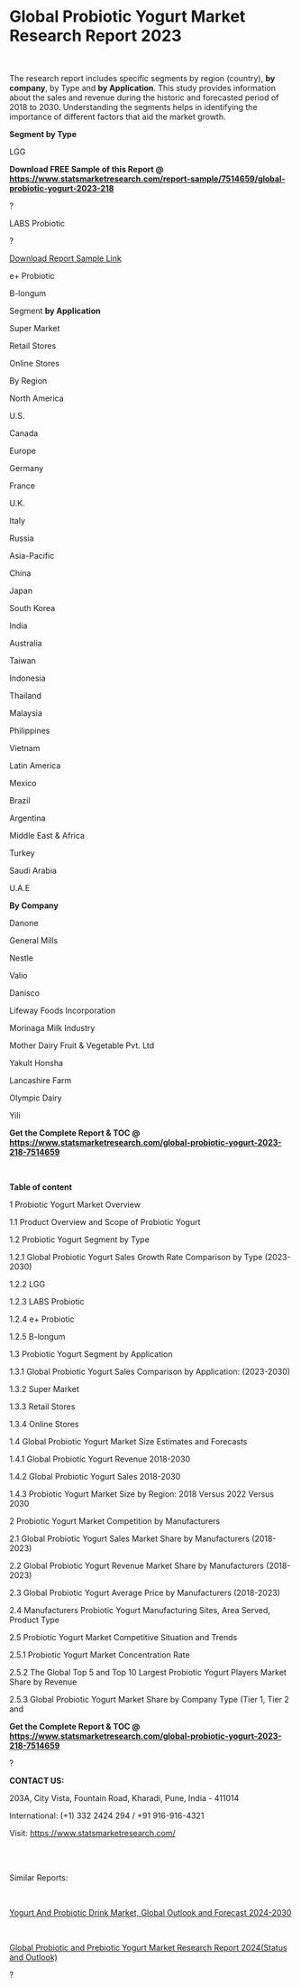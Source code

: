 <h1>Global Probiotic Yogurt Market Research Report 2023</h1><br/><p>The research report includes specific segments by region (country), <strong>by company</strong>, by Type and <strong>by Application</strong>. This study provides information about the sales and revenue during the historic and forecasted period of 2018 to 2030. Understanding the segments helps in identifying the importance of different factors that aid the market growth.</p>
 
 
 
 <p><strong>Segment by Type</strong></p>
 
 
 
 <p>LGG</p>
 
 
 
 <div><b>Download FREE Sample of this Report @ <a href="https://www.statsmarketresearch.com/download-free-sample/7514659/global-probiotic-yogurt-2023-218">https://www.statsmarketresearch.com/report-sample/7514659/global-probiotic-yogurt-2023-218</a></b></div>
 
 
 
 <p>? </p>
 
 
 
 <p>LABS Probiotic</p>
 
 
 
 <p>? </p>
 
 
 
 <p><a href="https://www.statsmarketresearch.com/download-free-sample/7514659/global-probiotic-yogurt-2023-218">Download Report Sample Link</a></p>
 
 
 
 <p>e+ Probiotic</p>
 
 
 
 <p>B-longum</p>
 
 
 
 <p>Segment <strong>by Application</strong></p>
 
 
 
 <p>Super Market</p>
 
 
 
 <p>Retail Stores</p>
 
 
 
 <p>Online Stores</p>
 
 
 
 <p>By Region</p>
 
 
 
 <p>North America</p>
 
 
 
 <p>U.S.</p>
 
 
 
 <p>Canada</p>
 
 
 
 <p>Europe</p>
 
 
 
 <p>Germany</p>
 
 
 
 <p>France</p>
 
 
 
 <p>U.K.</p>
 
 
 
 <p>Italy</p>
 
 
 
 <p>Russia</p>
 
 
 
 <p>Asia-Pacific</p>
 
 
 
 <p>China</p>
 
 
 
 <p>Japan</p>
 
 
 
 <p>South Korea</p>
 
 
 
 <p>India</p>
 
 
 
 <p>Australia</p>
 
 
 
 <p>Taiwan</p>
 
 
 
 <p>Indonesia</p>
 
 
 
 <p>Thailand</p>
 
 
 
 <p>Malaysia</p>
 
 
 
 <p>Philippines</p>
 
 
 
 <p>Vietnam</p>
 
 
 
 <p>Latin America</p>
 
 
 
 <p>Mexico</p>
 
 
 
 <p>Brazil</p>
 
 
 
 <p>Argentina</p>
 
 
 
 <p>Middle East & Africa</p>
 
 
 
 <p>Turkey</p>
 
 
 
 <p>Saudi Arabia</p>
 
 
 
 <p>U.A.E</p>
 
 
 
 <p><strong>By Company</strong></p>
 
 
 
 <p>Danone</p>
 
 
 
 <p>General Mills</p>
 
 
 
 <p>Nestle</p>
 
 
 
 <p>Valio</p>
 
 
 
 <p>Danisco</p>
 
 
 
 <p>Lifeway Foods Incorporation</p>
 
 
 
 <p>Morinaga Milk Industry</p>
 
 
 
 <p>Mother Dairy Fruit & Vegetable Pvt. Ltd</p>
 
 
 
 <p>Yakult Honsha</p>
 
 
 
 <p>Lancashire Farm</p>
 
 
 
 <p>Olympic Dairy</p>
 
 
 
 <p>Yili</p>
 
 
 
 <div><b>Get the Complete Report & TOC @ <a href="https://www.statsmarketresearch.com/global-probiotic-yogurt-2023-218-7514659">https://www.statsmarketresearch.com/global-probiotic-yogurt-2023-218-7514659</a></b></div>
 
 
 
 <p><br />
 
 <b>Table of content</b></p>
 
 
 
 <p>1 Probiotic Yogurt Market Overview<br />
 
 1.1 Product Overview and Scope of Probiotic Yogurt<br />
 
 1.2 Probiotic Yogurt Segment by Type<br />
 
 1.2.1 Global Probiotic Yogurt Sales Growth Rate Comparison by Type (2023-2030)<br />
 
 1.2.2 LGG<br />
 
 1.2.3 LABS Probiotic<br />
 
 1.2.4 e+ Probiotic<br />
 
 1.2.5 B-longum<br />
 
 1.3 Probiotic Yogurt Segment by Application<br />
 
 1.3.1 Global Probiotic Yogurt Sales Comparison by Application: (2023-2030)<br />
 
 1.3.2 Super Market<br />
 
 1.3.3 Retail Stores<br />
 
 1.3.4 Online Stores<br />
 
 1.4 Global Probiotic Yogurt Market Size Estimates and Forecasts<br />
 
 1.4.1 Global Probiotic Yogurt Revenue 2018-2030<br />
 
 1.4.2 Global Probiotic Yogurt Sales 2018-2030<br />
 
 1.4.3 Probiotic Yogurt Market Size by Region: 2018 Versus 2022 Versus 2030<br />
 
 2 Probiotic Yogurt Market Competition by Manufacturers<br />
 
 2.1 Global Probiotic Yogurt Sales Market Share by Manufacturers (2018-2023)<br />
 
 2.2 Global Probiotic Yogurt Revenue Market Share by Manufacturers (2018-2023)<br />
 
 2.3 Global Probiotic Yogurt Average Price by Manufacturers (2018-2023)<br />
 
 2.4 Manufacturers Probiotic Yogurt Manufacturing Sites, Area Served, Product Type<br />
 
 2.5 Probiotic Yogurt Market Competitive Situation and Trends<br />
 
 2.5.1 Probiotic Yogurt Market Concentration Rate<br />
 
 2.5.2 The Global Top 5 and Top 10 Largest Probiotic Yogurt Players Market Share by Revenue<br />
 
 2.5.3 Global Probiotic Yogurt Market Share by Company Type (Tier 1, Tier 2 and</p>
 
 
 
 <div><b>Get the Complete Report & TOC @ <a href="https://www.statsmarketresearch.com/global-probiotic-yogurt-2023-218-7514659">https://www.statsmarketresearch.com/global-probiotic-yogurt-2023-218-7514659</a></b></div>
 
 
 
 <p>? </p>
 
 
 
 <p><b>CONTACT US:</b><br />
 
 203A, City Vista, Fountain Road, Kharadi, Pune, India - 411014<br />
 
 International: (+1) 332 2424 294 / +91 916-916-4321<br />
 
 Visit: <a href="https://www.statsmarketresearch.com/">https://www.statsmarketresearch.com/</a><br />
 
 <br />
 
 <br />
 
 Similar Reports:<br />
 
 <br />
 
 <a href="https://www.statsmarketresearch.com/global-yogurt-and-probiotic-drink-forecast-2024-2030-419-7686877">Yogurt And Probiotic Drink Market, Global Outlook and Forecast 2024-2030</a><br />
 
 <br />
 
 <a href="https://www.statsmarketresearch.com/global-probiotic-prebiotic-yogurt-2024-242-7892215">Global Probiotic and Prebiotic Yogurt Market Research Report 2024(Status and Outlook)</a><br />
 
 ? </p>